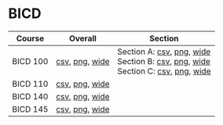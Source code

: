 # BICD

| Course | Overall | Section |
| ------ | ------- | ------- |
| BICD 100 | [csv](https://github.com/UCSD-Historical-Enrollment-Data/2024Fall/blob/main/overall/BICD%20100.csv), [png](https://raw.githubusercontent.com/UCSD-Historical-Enrollment-Data/2024Fall/main/plot_overall/BICD%20100.png), [wide](https://raw.githubusercontent.com/UCSD-Historical-Enrollment-Data/2024Fall/main/plot_overall_wide/BICD%20100.png) | Section A: [csv](https://github.com/UCSD-Historical-Enrollment-Data/2024Fall/blob/main/section/BICD%20100_A.csv), [png](https://raw.githubusercontent.com/UCSD-Historical-Enrollment-Data/2024Fall/main/plot_section/BICD%20100_A.png), [wide](https://raw.githubusercontent.com/UCSD-Historical-Enrollment-Data/2024Fall/main/plot_section_wide/BICD%20100_A.png)<br>Section B: [csv](https://github.com/UCSD-Historical-Enrollment-Data/2024Fall/blob/main/section/BICD%20100_B.csv), [png](https://raw.githubusercontent.com/UCSD-Historical-Enrollment-Data/2024Fall/main/plot_section/BICD%20100_B.png), [wide](https://raw.githubusercontent.com/UCSD-Historical-Enrollment-Data/2024Fall/main/plot_section_wide/BICD%20100_B.png)<br>Section C: [csv](https://github.com/UCSD-Historical-Enrollment-Data/2024Fall/blob/main/section/BICD%20100_C.csv), [png](https://raw.githubusercontent.com/UCSD-Historical-Enrollment-Data/2024Fall/main/plot_section/BICD%20100_C.png), [wide](https://raw.githubusercontent.com/UCSD-Historical-Enrollment-Data/2024Fall/main/plot_section_wide/BICD%20100_C.png) |
| BICD 110 | [csv](https://github.com/UCSD-Historical-Enrollment-Data/2024Fall/blob/main/overall/BICD%20110.csv), [png](https://raw.githubusercontent.com/UCSD-Historical-Enrollment-Data/2024Fall/main/plot_overall/BICD%20110.png), [wide](https://raw.githubusercontent.com/UCSD-Historical-Enrollment-Data/2024Fall/main/plot_overall_wide/BICD%20110.png) |  |
| BICD 140 | [csv](https://github.com/UCSD-Historical-Enrollment-Data/2024Fall/blob/main/overall/BICD%20140.csv), [png](https://raw.githubusercontent.com/UCSD-Historical-Enrollment-Data/2024Fall/main/plot_overall/BICD%20140.png), [wide](https://raw.githubusercontent.com/UCSD-Historical-Enrollment-Data/2024Fall/main/plot_overall_wide/BICD%20140.png) |  |
| BICD 145 | [csv](https://github.com/UCSD-Historical-Enrollment-Data/2024Fall/blob/main/overall/BICD%20145.csv), [png](https://raw.githubusercontent.com/UCSD-Historical-Enrollment-Data/2024Fall/main/plot_overall/BICD%20145.png), [wide](https://raw.githubusercontent.com/UCSD-Historical-Enrollment-Data/2024Fall/main/plot_overall_wide/BICD%20145.png) |  |
